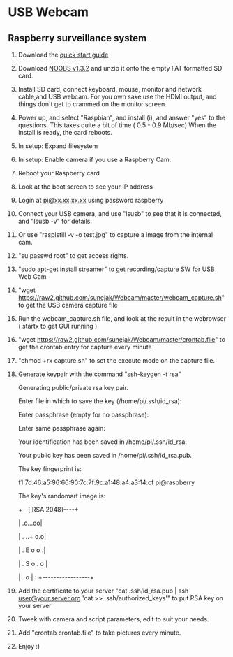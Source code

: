 USB Webcam
======

## Raspberry surveillance system

1. Download the [quick start guide](http://www.raspberrypi.org/wp-content/uploads/2012/04/quick-start-guide-v2_1.pdf)
2. Download [NOOBS v1.3.2](http://www.raspberrypi.org/downloads) and unzip it onto the empty FAT formatted SD card.
3. Install SD card, connect keyboard, mouse, monitor and network cable,and USB webcam.
For you own sake use the HDMI output, and things don't get to crammed on the monitor screen.
4. Power up, and select "Raspbian", and install (i), and answer "yes" to the questions.
This takes quite a bit of time ( 0.5 - 0.9 Mb/sec)
When the install is ready, the card reboots.
5. In setup: Expand filesystem
6. In setup: Enable camera if you use a Raspberry Cam.
7. Reboot your Raspberry card
8. Look at the boot screen to see your IP address
9. Login at pi@xx.xx.xx.xx using password raspberry
10. Connect your USB camera, and use "lsusb" to see that it is connected, and "lsusb -v" for details.
11. Or use "raspistill -v -o test.jpg" to capture a image from the internal cam.
12. "su passwd root" to get access rights.
13. "sudo apt-get install streamer" to get recording/capture SW for USB Web Cam
14. "wget https://raw2.github.com/sunejak/Webcam/master/webcam_capture.sh" to get the USB camera capture file
15. Run the webcam_capture.sh file, and look at the result in the webrowser ( startx to get GUI running )
16. "wget https://raw2.github.com/sunejak/Webcam/master/crontab.file" to get the crontab entry for capture every minute
17. "chmod +rx capture.sh" to set the execute mode on the capture file.
18. Generate keypair with the command "ssh-keygen -t rsa"

    Generating public/private rsa key pair.

    Enter file in which to save the key (/home/pi/.ssh/id_rsa): 

    Enter passphrase (empty for no passphrase): 

    Enter same passphrase again: 

    Your identification has been saved in /home/pi/.ssh/id_rsa.

    Your public key has been saved in /home/pi/.ssh/id_rsa.pub.

    The key fingerprint is:

    f1:7d:46:a5:96:66:90:7c:7f:9c:a1:48:a4:a3:14:cf pi@raspberry

    The key's randomart image is:

    +--[ RSA 2048]----+

    |          .o...oo|

    |       .  ..+ o.o|

    |       . E o o  .|

    |      . S o . o  |

    |       .     o   |
:
    +-----------------+

19. Add the certificate to your server "cat .ssh/id_rsa.pub | ssh user@your.server.org 'cat >> .ssh/authorized_keys'" to put RSA key on your server

20. Tweek with camera and script parameters, edit to suit your needs.
21. Add "crontab crontab.file" to take pictures every minute.
22. Enjoy :)

